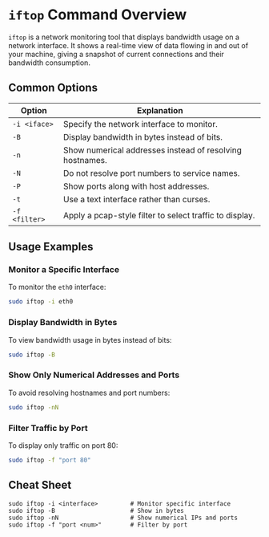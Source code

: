 # `iftop` Command Overview

`iftop` is a network monitoring tool that displays bandwidth usage on a network interface. It shows a real-time view of data flowing in and out of your machine, giving a snapshot of current connections and their bandwidth consumption.

## Common Options

| Option       | Explanation                                               |
|--------------|-----------------------------------------------------------|
| `-i <iface>` | Specify the network interface to monitor.                 |
| `-B`         | Display bandwidth in bytes instead of bits.               |
| `-n`         | Show numerical addresses instead of resolving hostnames.  |
| `-N`         | Do not resolve port numbers to service names.             |
| `-P`         | Show ports along with host addresses.                     |
| `-t`         | Use a text interface rather than curses.                  |
| `-f <filter>`| Apply a pcap-style filter to select traffic to display.   |

## Usage Examples

### Monitor a Specific Interface

To monitor the `eth0` interface:

```bash
sudo iftop -i eth0
```

### Display Bandwidth in Bytes

To view bandwidth usage in bytes instead of bits:

```bash
sudo iftop -B
```

### Show Only Numerical Addresses and Ports

To avoid resolving hostnames and port numbers:

```bash
sudo iftop -nN
```

### Filter Traffic by Port

To display only traffic on port 80:

```bash
sudo iftop -f "port 80"
```

## Cheat Sheet

```plaintext
sudo iftop -i <interface>         # Monitor specific interface
sudo iftop -B                     # Show in bytes
sudo iftop -nN                    # Show numerical IPs and ports
sudo iftop -f "port <num>"        # Filter by port
```
